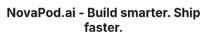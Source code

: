 ---
title: "NovaPod.ai - Build smarter. Ship faster."
description: "NovaPod.ai - Hybrid AI + human delivery pods that get your product built—end-to-end."

hero:
  title: "Build smarter. Ship faster. With NovaPod."
  subtitle: "Hybrid AI + human delivery pods that get your product built—end-to-end."
  description: "Say goodbye to builder-for-hire chaos or slow, costly agencies. NovaPods combine expert builders and AI agents for speed, predictability, and outcomes."
  primaryButton:
    label: "Get Started with a Pod"
    href: "#"
  secondaryButton:
    label: "See How It Works"
    href: "#how-it-works"

howItWorks:
  title: "How It Works"
  steps:
    - number: "1."
      title: "Choose Your Pod"
      description: "Pick from a curated set of delivery pods—built for MVPs, AI apps, ecommerce, design sprints, or full product builds. Each pod comes pre-structured with the right blend of human expertise and AI-powered workflows.\n\nAvailable Pods:\nBuildPod: Full-stack development team\nVisionPod: UX/UI design & prototyping\nCodePod: Developer + AI pair-programming unit\nLaunchPod: End-to-end product launch squad"
      icon: "choose-pod"
    - number: "2."
      title: "Align on Outcomes"
      description: "We define clear goals, scope, and success metrics upfront. No hourly billing—just outcome-based delivery that keeps everyone focused and accountable.\n\nYou get:\nTransparent timelines\nMilestone-driven execution\nFlexible scaling as your needs grow"
      icon: "align-outcomes"
    - number: "3."
      title: "Your Pod Gets to Work"
      description: "Your NovaPod starts delivering from day one—powered by human builders, supported by AI agents. From design to code to QA, everything runs in sync, fast.\n\nWhat's inside a pod?\nProduct managers\nEngineers + AI dev copilots\nDesigners + AI research assistants\nAutomated workflows and delivery pipelines"
      icon: "pod-working"
    - number: "4."
      title: "Review. Launch. Iterate."
      description: "You stay in control with regular updates, reviews, and testable outputs. Once launched, your pod can evolve into a support or growth pod—or spin up a new one instantly.\n\nBuilt to adapt:\nRetain the same pod or rotate\nLayer in new pods for expansion\nScale delivery without re-hiring"
      icon: "launch-iterate"

podsGrid:
  title: "Choose Your NovaPod"
  subtitle: "From ecommerce engines to AI-powered apps, each pod is a hybrid team—combining expert builders and AI agents—ready to deliver your next outcome."
  pods:
    - id: "ecommerce-engine"
      title: "Ecommerce Engine Pod"
      subtitle: "Full-Stack Ecommerce Development"
      description: "Your Dedicated Team for Scalable, High-Converting Ecommerce Experiences"
      idealFor: "D2C brands, B2B platforms, custom ecommerce solutions"
      teamComposition:
        - "1 Full Stack Developer (4+ yrs) – storefront, backend logic, integrations"
        - "1 UI/UX Designer – conversion-focused shopping experience"
        - "0.5 QA & SEO Engineer – quality, speed, and search optimization"
        - "Project Lead / Architect (Shared) – ecommerce strategy and tech guidance"
      deliverables:
        - "Custom storefront (Next.js, Nuxt, or Shopify/Shopware)"
        - "Cart, checkout, discount engine, and payment gateway integration"
        - "Admin panel for orders, inventory, returns"
        - "Loyalty, referral, and coupon modules"
        - "SEO optimization, Google Shopping, and analytics integration"
      pricing: "₹6,00,000/month (~$28,000/month)"
      minEngagement: "1 month"
      icon: "shopping-cart"
      badge: "Ecommerce"
      badgeColor: "green"
    - id: "ar-vr-experience"
      title: "AR/VR Experience Pod"
      subtitle: "Immersive Digital Experiences"
      description: "Immersive Digital Experiences for Products, Training, and Visualization"
      idealFor: "Retail & D2C brands, industrial training, real estate walkthroughs"
      teamComposition:
        - "1 Unity / Unreal Developer – immersive interactions and logic"
        - "1 3D Designer – models, animations, and textures"
        - "1 WebXR / Frontend Dev – WebAR/WebVR experiences"
        - "Project Lead (Shared) – scene flow, device testing, delivery"
      deliverables:
        - "AR/VR scenes optimized for Meta Quest, WebXR, or mobile AR"
        - "3D models, environments, and interaction design"
        - "Scene management with backend/CMS integration"
        - "Cross-platform delivery (Web + Android/iOS)"
        - "Testing, optimization, and packaging for deployment"
      pricing: "₹7,50,000/month (~$35,000/month)"
      minEngagement: "1 month"
      icon: "vr-headset"
      badge: "AR/VR"
      badgeColor: "purple"
    - id: "ai-product-studio"
      title: "AI Product Studio Pod"
      subtitle: "AI-First Product Development"
      description: "Build AI-First Products Without Building a Data Science Team"
      idealFor: "SaaS founders, enterprises automating processes, teams embedding AI"
      teamComposition:
        - "1 AI Engineer – LLMs, embeddings, prompt tuning, RAG pipelines"
        - "1 Full Stack Developer – frontend/backend integration and APIs"
        - "1 Product Designer – conversational UX and AI-specific UI flows"
        - "Project Architect (Shared) – use case validation and evaluation framework"
      deliverables:
        - "End-to-end AI SaaS workflow with OpenAI, Anthropic, or open-source models"
        - "Prompt engineering, evaluation & fallback strategies"
        - "RAG pipeline, vector DB (Pinecone, Weaviate, Chroma)"
        - "Secure deployment with API rate limiting and analytics"
        - "Conversational UI, dashboard, or widget-based frontend"
      pricing: "₹8,00,000/month (~$38,000/month)"
      minEngagement: "1 month"
      icon: "brain"
      badge: "AI/ML"
      badgeColor: "orange"
    - id: "product-launch"
      title: "Product Launch Pod"
      subtitle: "Full-Stack MVP Development"
      description: "Your All-in-One Team for Fast, Confident MVP Delivery"
      idealFor: "Founders launching new products, startups validating PMF, internal tools"
      teamComposition:
        - "1 Product Engineer (Frontend + Backend) – builds complete flows"
        - "1 UI/UX Designer – wireframes, high-fidelity UI, interaction design"
        - "0.5 QA Engineer – automated + manual tests"
        - "Project Architect (Shared) – scalable architecture, guidance"
      deliverables:
        - "Fully functional MVP within 2–3 weeks"
        - "Mobile-responsive UI + scalable backend"
        - "Auth, roles & CRUD dashboards"
        - "REST or GraphQL API setup"
        - "DevOps pipeline (Vercel, Render, or Docker)"
        - "QA, documentation, and handoff"
      pricing: "₹5,50,000/month (~$25,000/month)"
      minEngagement: "1 month"
      icon: "rocket"
      badge: "Full-stack"
      badgeColor: "indigo"
    - id: "admin-workflow-automation"
      title: "Admin & Workflow Automation Pod"
      subtitle: "Cloud Automation & CI/CD"
      description: "For Teams Looking to Automate Business Operations"
      idealFor: "Teams needing CI/CD, containerization, monitoring, cost optimization"
      teamComposition:
        - "1 DevOps Engineer – CI/CD, containerization, monitoring"
        - "1 Cloud Architect – infrastructure design and cost optimization"
        - "0.5 Security Engineer – compliance and security best practices"
        - "Project Lead (Shared) – infrastructure strategy and delivery"
      deliverables:
        - "CI/CD pipelines with automated testing and deployment"
        - "Containerized applications with Docker/Kubernetes"
        - "Cloud infrastructure (AWS, GCP, Azure) with cost optimization"
        - "Monitoring and alerting systems"
        - "Security compliance and best practices"
        - "Infrastructure as Code (Terraform, CloudFormation)"
      pricing: "₹4,50,000/month (~$21,000/month)"
      minEngagement: "1 month"
      icon: "server"
      badge: "DevOps"
      badgeColor: "teal"

packsGrid:
  title: "Add-on Packs"
  subtitle: "Supercharge any pod with specialized services."
  description: "NovaPods are powerful on their own—but with Add-On Packs, you can enhance performance, quality, and capabilities exactly where you need them."
  packs:
    - id: "ux-audit-pack"
      title: "UX Audit Pack"
      description: "Get a fresh set of expert + AI-powered eyes on your product. Usability, accessibility, and design feedback—delivered fast."
      icon: "ux-audit"
      badge: "UX/UI"
      badgeColor: "purple"
    - id: "qa-automation-pack"
      title: "QA Automation Pack"
      description: "Automate your testing flows across devices and browsers. We integrate Playwright, Cypress, or custom scripts to improve release confidence."
      icon: "qa-automation"
      badge: "Testing"
      badgeColor: "green"
    - id: "llm-agent-pack"
      title: "LLM Agent Setup Pack"
      description: "Want an AI chatbot, assistant, or internal tool? This pack sets up your GPT/Claude agent with prompt engineering + full UI integration."
      icon: "llm-agent"
      badge: "AI/ML"
      badgeColor: "orange"
    - id: "seo-optimization-pack"
      title: "SEO & Site Optimization Pack"
      description: "Get your product search-ready with structured metadata, performance tuning, and crawl-friendly setup."
      icon: "seo-optimization"
      badge: "SEO"
      badgeColor: "blue"

podStrategistCTA:
  question: "Not sure which pod is right for you?"
  button:
    label: "Talk To Our Pod Strategist"
    href: "#"

whyWorks:
  title: "Why NovaPod Works"
  items:
    - icon: "/assets/features/icon-01.svg"
      title: "Fast Ramp-Up"
      description: "Your pod is ready to ship from day one"
    - icon: "/assets/features/icon-02.svg"
      title: "AI-Augmented"
      description: "Smart copilots = fewer bugs, faster code"
    - icon: "/assets/features/icon-03.svg"
      title: "Global Talent"
      description: "Expert humans from across the world"
    - icon: "/assets/features/icon-04.svg"
      title: "Modular"
      description: "Add/remove pods as your project scal"
    - icon: "/assets/features/icon-01.svg"
      title: "Outcome Focused"
      description: "Pay for results, not hours"

teamsFounders:
  title: "NovaPod is built for fast-moving teams and visionary founders who need outcomes—not overhead."

successStories:
  title: "Success Stories"
  cases:
    - logo: "/assets/testimonials/author-01.jpg"
      title: "Security Patrol App Revamp — With Ongoing Feature Delivery"
      client: "B2B SaaS Company in Security Tech"
      engagement: "👥 Full-Stack Dev Pod"
      success: "🔄 Legacy Modernization & Continuous Delivery"
      challenge: "Rewrite legacy Cordova app, improve stability & launch face-recognition attendance"
      outcomes:
        - "Rebuilt app in Ionic + Capacitor"
        - "Delivered weekly features with full QA"
        - "Recovered lost clients within 2 months"
      quote: "It's like having a product team on demand — we've shipped more in 3 months than we did in the last year."
      quoteAuthor: "CEO"
      button:
        label: "Read Case Study"
        href: "#"
    - logo: "/assets/testimonials/author-02.jpg"
      title: "E-commerce Feature Expansion — Payments + Analytics"
      client: "Regional Retail Brand Entering D2C"
      engagement: "🎯 Feature Add-On Pack"
      success: "💸 Revenue-Ready Feature Rollout"
      challenge: "Add Razorpay integration + product usage analytics"
      outcomes:
        - "Delivered & deployed in 2.5 weeks"
        - "Enabled full checkout flow & customer tracking"
        - "Now working on mobile app pack"
      quote: "Their pack-based approach gave us clarity and speed — no back and forth, just delivery."
      quoteAuthor: "Tech Lead"
      button:
        label: "Read Case Study"
        href: "#"

faq:
  title: "Frequently Asked Questions"
  items:
    - question: "🤖 What exactly is a NovaPod?"
      answer: "A NovaPod is a hybrid delivery unit made up of expert humans and AI agents, purpose-built to execute your product or feature from start to finish. Think of it as a plug-and-play software team, but faster, smarter, and focused on outcomes."
    - question: "⏱️ How fast can a pod start working?"
      answer: "Most pods spin up within 48–72 hours. Once you select a pod and align on goals, we assign your team, set up tools, and start building immediately."
    - question: "⚙️ How is AI used inside a pod?"
      answer: "AI agents assist with code generation, testing, content, automation, and task management—speeding up delivery and reducing manual overhead. Humans always lead critical thinking and decisions, while AI accelerates execution."
    - question: "🎯 What kinds of outcomes can I expect?"
      answer: "Each pod is designed to deliver real, testable product outputs—like MVPs, features, automations, storefronts, AI tools, or design systems. We define clear milestones at the start and stay focused on shipping results, not hours."
    - question: "💼 Do I manage the pod or does NovaPod do it?"
      answer: "You don't need to manage individual resources. Every pod is self-managed by a pod lead, with clear communication and regular updates. You stay in control of the direction—without the management overhead."
    - question: "🔁 What if my needs change mid-project?"
      answer: "NovaPods are built to adapt. You can switch pods, add new capabilities, or scale your pod size depending on your evolving needs. Flexibility is baked in."
    - question: "💸 How does pricing work?"
      answer: "Pods are priced based on outcomes and complexity, not hourly rates. You'll get a fixed-price estimate upfront—no surprises, no runaway budgets. Add-on Packs are optional."
    - question: "📦 Can I add packs to my pod?"
      answer: "Yes! You can enhance any pod with add-on Packs like performance audits, UX reviews, AI agent setup, or QA automation. These are pre-scoped and plug right into your workflow."
    - question: "🛠️ Can I use NovaPod for just part of my project?"
      answer: "Absolutely. Whether you need a pod to handle frontend only, AI integration, or just DevOps setup—we can plug in at any stage."
    - question: "🧠 Who owns the code and IP?"
      answer: "You do. 100%. All code, assets, and deliverables created by your pod are fully handed over with clean documentation."
  cta:
    question: "Still have questions?"
    description: "We'll help you pick the right pod for your goals."
    button:
      label: "Talk To A Pod Strategist"
      href: "/contact"

finalCTA:
  title: "Ready to Build Smarter?"
  description: "Ditch slow agencies and scattered freelancers. NovaPod gives you a high-performance pod—expert humans + AI agents—ready to launch your product, feature, or automation in record time."
  checklist:
    - "Outcome-focused"
    - "Fast ramp-up"
    - "No micromanagement"
    - "Fully yours"
  buttons:
    - label: "Start With A NovaPod"
      href: "#"
    - label: "Talk to a Pod Strategist"
      href: "#"
  contactInfo:
    email1: "vikram@avadhutatech.com"
    email2: "vinay@avadhutatech.com"
---